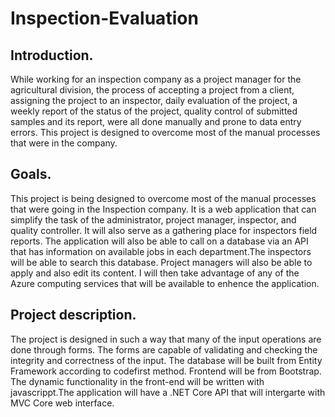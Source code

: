 # Inspection-Evaluation

## Introduction.
While working for an inspection company as a project manager for the agricultural division, the process of accepting a project from a client, assigning the project to an inspector, daily evaluation of the project, a weekly report of the status of the project, quality control of submitted samples and its report, were all done manually and prone to data entry errors. This project is designed to overcome most of the manual processes that were in the company.

## Goals.
This project is being designed to overcome most of the manual processes that were going in the Inspection company. It is a web application that can simplify the task of the administrator, project manager, inspector, and quality controller. It will also serve as a gathering place for inspectors field reports. The application will also be able to call on a database via an API that has information on available jobs in each department.The inspectors will be able to search this database. Project managers will also be able to apply and also edit its content. I will then take advantage of any of the Azure computing services that will be available to enhence the application.

## Project description.
The project is designed in such a way that many of the input operations are done through forms. The forms are capable of validating and checking the integrity and correctness of the input. The database will be built from Entity Framework according to codefirst method. Frontend will be from Bootstrap. The dynamic functionality in the front-end will be written with javascrippt.The application will have a .NET Core API that will intergarte with MVC Core web interface.



